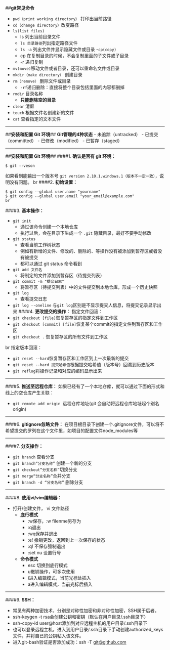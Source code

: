 ##**git常见命令**
- `pwd（print working directory）` 打印出当前路径
- `cd（change directory）`改变路径
- `ls(list files) `
    + ls  列出当前目录文件
    + `ls 目录路径`列出指定路径文件
    + `ls -a` 列出文件并显示隐藏文件或目录
-`cp(copy)`
    + cp  在复制目录的时候，不会复制里面的子文件或子目录
    + -r 递归复制
- `mv(move)`移动文件或者目录，还可以重命名文件或目录
- `mkdir（make directory）` 创建目录
- `rm（remove）` 删除文件或目录
   + `-rf`递归删除：直接将整个目录包括里面的内容都删掉
- `rmdir` 目录名称
   + **只能删除空的目录**
- `clear` 清屏
- `touch` 根据文件名创建新的文件
- `cat` 查看指定的文本文件

----
##**安装和配置 Git 环境**##
**Git管理的4种状态**
	- 未追踪（untracked）
	- 已提交（committed）
	- 已修改（modified）
	- 已暂存（staged）

---

##**安装和配置 Git 环境**##
####1. **确认是否有 git 环境：**
```
$ git --veson
```
如果看到能输出一个版本号 `git version 2.10.1.windows.1（版本不一定一致）`，说明没有问题。
br
####2. **初始设置：**
```
$ git config --global user.name "yourname"
$ git config --global user.email "your_email@example.com"
br
```
####3. **基本操作：**
- `git init`
   + 通过该命令创建一个本地仓库
   + 执行过后，会在目录下生成一个 `.git` 隐藏目录，最好不要手动修改
- `git status`
	+ 查看当前工作树状态
	+ 例如有新增的文件、修改的、删除的、等操作没有被添加到暂存区或者没有被提交
	+ 都可以通过 git status 命令看到
- `git add 文件名`
	 + 将制定的文件添加到暂存区（待提交列表）
- `git commit -m "提交日志"`
	+ 将暂存区（待提交列表）中的文件提交到本地仓库，形成一个历史快照
- `git log`
	+ 查看提交日志
- `git log --oneline` 与`git log`区别是不显示提交人信息，将提交记录显示出来
####4. **更改提交的操作：**
指定文件回滚：
- `git checkout [file]`恢复暂存区的指定文件到工作区
- `git checkout [commit] [file]`恢复某个commit的指定文件到暂存区和工作区
- `git checkout .` 恢复暂存区的所有文件到工作区

br
指定版本回滚：
- `git reset --hard`恢复暂存区和工作区到上一次最新的提交
- `git reset --hard 提交哈希值`根据提交哈希值（版本号）回溯到历史版本
- `git reflog`将操作记录和对应的编码显示出来

---
####5. **推送至远程仓库：**
如果已经有了一个本地仓库，就可以通过下面的形式和线上的空仓库产生关联：
- `git remote add origin `远程仓库地址(git 会自动将远程仓库地址起个别名 origin)

----
####6. **gitignore忽略文件：**
在项目根目录下创建一个.gitignore文件，可以将不希望提交的罗列在这个文件里，如项目的配置文件node_modules等

----
####7. **分支操作：**
- `git branch` 查看分支
- `git branch“分支名称”` 创建一个新的分支
- `git checkout“分支名称”`切换分支
- `git merge“分支名称”`合并分支
- `git branch -d “分支名称”` 删除分支

----
####8. **使用vi/vim编辑器：**
- 打开/创建文件， vi 文件路径
	+ **底行模式** 
		* :w保存，:w filenme另存为
		* :q退出
		*  :wq保存并退出
		* :e! 撤销更改，返回到上一次保存的状态
		* :q! 不保存强制退出
		* :set nu 设置行号
	+ **命令模式**
		* esc 切换到底行模式
		* u辙销操作，可多次使用
		* i进入编辑模式，当前光标处插入
		* a进入编辑模式，当前光标后插入

----
####9. **SSH：**
- 常见有两种加密技术，分别是对称性加密和非对称性加密，SSH属于后者。
- ssh-keygen -t rsa会创建公钥和密钥（默认在用户目录/.ssh目录下）
- ssh-copy-id user@host添加到对应远程主机的用户目录/.ssh目录下
- 也可以登录远程主机，进入到用户目录/.ssh目录下手动创建authorized_keys文件，并将自已的公钥粘入该文件。
- 进入git-bash验证是否添加成功：ssh -T git@github.com
